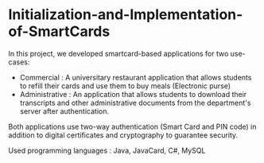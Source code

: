 # Initialization-and-Implementation-of-SmartCards
In this project, we developed smartcard-based applications for two use-cases:

  - Commercial :  A universitary restaurant application that allows students to refill their cards and use them to buy meals (Electronic purse)
  - Administrative : An application that allows students to download their transcripts and other administrative documents from the department's server after authentication.
  
Both applications use two-way authentication (Smart Card and PIN code) in addition to digital certificates and cryptography to guarantee security.

Used programming languages : Java, JavaCard, C#, MySQL

